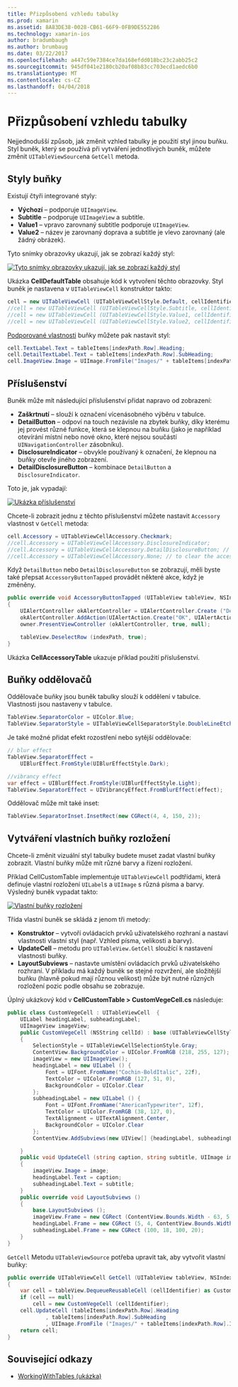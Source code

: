 ```yaml
---
title: Přizpůsobení vzhledu tabulky
ms.prod: xamarin
ms.assetid: 8A83DE38-0028-CB61-66F9-0FB9DE552286
ms.technology: xamarin-ios
author: bradumbaugh
ms.author: brumbaug
ms.date: 03/22/2017
ms.openlocfilehash: a447c59e7384ce7da168efdd018bc23c2abb25c2
ms.sourcegitcommit: 945df041e2180cb20af08b83cc703ecd1aedc6b0
ms.translationtype: MT
ms.contentlocale: cs-CZ
ms.lasthandoff: 04/04/2018
---
```

# <a name="customizing-a-tables-appearance"></a>Přizpůsobení vzhledu tabulky

Nejjednodušší způsob, jak změnit vzhled tabulky je použití styl jinou buňku. Styl buněk, který se používá při vytváření jednotlivých buněk, můžete změnit `UITableViewSource`na `GetCell` metoda.

## <a name="cell-styles"></a>Styly buňky

Existují čtyři integrované styly:

-  **Výchozí** – podporuje `UIImageView`.
-  **Subtitle** – podporuje `UIImageView` a subtitle.
-  **Value1** – vpravo zarovnaný subtitle podporuje `UIImageView`.
-  **Value2** – název je zarovnaný doprava a subtitle je vlevo zarovnaný (ale žádný obrázek).


Tyto snímky obrazovky ukazují, jak se zobrazí každý styl:

 [![](customizing-table-appearance-images/image7.png "Tyto snímky obrazovky ukazují, jak se zobrazí každý styl")](customizing-table-appearance-images/image7.png#lightbox)

Ukázka **CellDefaultTable** obsahuje kód k vytvoření těchto obrazovky. Styl buněk je nastavena v `UITableViewCell` konstruktor takto:

```csharp
cell = new UITableViewCell (UITableViewCellStyle.Default, cellIdentifier);
//cell = new UITableViewCell (UITableViewCellStyle.Subtitle, cellIdentifier);
//cell = new UITableViewCell (UITableViewCellStyle.Value1, cellIdentifier);
//cell = new UITableViewCell (UITableViewCellStyle.Value2, cellIdentifier);
```

[Podporované vlastnosti](http://developer.xamarin.com/api/type/UIKit.UITableViewCell/) buňky můžete pak nastavit styl:

```csharp
cell.TextLabel.Text = tableItems[indexPath.Row].Heading;
cell.DetailTextLabel.Text = tableItems[indexPath.Row].SubHeading;
cell.ImageView.Image = UIImage.FromFile("Images/" + tableItems[indexPath.Row].ImageName); // don't use for Value2
```

## <a name="accessories"></a>Příslušenství

Buněk může mít následující příslušenství přidat napravo od zobrazení:

-   **Zaškrtnutí** – slouží k označení vícenásobného výběru v tabulce.
-   **DetailButton** – odpoví na touch nezávisle na zbytek buňky, díky kterému jej provést různé funkce, která se klepnou na buňku (jako je například otevírání místní nebo nové okno, které nejsou součástí `UINavigationController` zásobníku).
-   **DisclosureIndicator** – obvykle používaný k označení, že klepnou na buňky otevře jiného zobrazení.
-   **DetailDisclosureButton** – kombinace `DetailButton` a `DisclosureIndicator`.


Toto je, jak vypadají:

 [![](customizing-table-appearance-images/image8.png "Ukázka příslušenství")](customizing-table-appearance-images/image8.png#lightbox)

Chcete-li zobrazit jednu z těchto příslušenství můžete nastavit `Accessory` vlastnost v `GetCell` metoda:

```csharp
cell.Accessory = UITableViewCellAccessory.Checkmark;
//cell.Accessory = UITableViewCellAccessory.DisclosureIndicator;
//cell.Accessory = UITableViewCellAccessory.DetailDisclosureButton; // implement AccessoryButtonTapped
//cell.Accessory = UITableViewCellAccessory.None; // to clear the accessory
```

Když `DetailButton` nebo `DetailDisclosureButton` se zobrazují, měli byste také přepsat `AccessoryButtonTapped` provádět některé akce, když je změněny.

```csharp
public override void AccessoryButtonTapped (UITableView tableView, NSIndexPath indexPath)
{
    UIAlertController okAlertController = UIAlertController.Create ("DetailDisclosureButton Touched", tableItems[indexPath.Row].Heading, UIAlertControllerStyle.Alert);
    okAlertController.AddAction(UIAlertAction.Create("OK", UIAlertActionStyle.Default, null));
    owner.PresentViewController (okAlertController, true, null);

    tableView.DeselectRow (indexPath, true);
}
```

Ukázka **CellAccessoryTable** ukazuje příklad použití příslušenství.

## <a name="cell-separators"></a>Buňky oddělovačů

Oddělovače buňky jsou buněk tabulky slouží k oddělení v tabulce. Vlastnosti jsou nastaveny v tabulce.

```csharp
TableView.SeparatorColor = UIColor.Blue;
TableView.SeparatorStyle = UITableViewCellSeparatorStyle.DoubleLineEtched;
```

Je také možné přidat efekt rozostření nebo sytější oddělovače:

```csharp
// blur effect
TableView.SeparatorEffect =
    UIBlurEffect.FromStyle(UIBlurEffectStyle.Dark);

//vibrancy effect
var effect = UIBlurEffect.FromStyle(UIBlurEffectStyle.Light);
TableView.SeparatorEffect = UIVibrancyEffect.FromBlurEffect(effect);
```

Oddělovač může mít také inset:

```csharp
TableView.SeparatorInset.InsetRect(new CGRect(4, 4, 150, 2));
```

## <a name="creating-custom-cell-layouts"></a>Vytváření vlastních buňky rozložení

Chcete-li změnit vizuální styl tabulky budete muset zadat vlastní buňky zobrazit. Vlastní buňky může mít různé barvy a řízení rozložení.

Příklad CellCustomTable implementuje `UITableViewCell` podtřídami, která definuje vlastní rozložení `UILabel`s a `UIImage` s různá písma a barvy. Výsledný buněk vypadat takto:

 [![](customizing-table-appearance-images/image9.png "Vlastní buňky rozložení")](customizing-table-appearance-images/image9.png#lightbox)

Třída vlastní buněk se skládá z jenom tři metody:

-   **Konstruktor** – vytvoří ovládacích prvků uživatelského rozhraní a nastaví vlastnosti vlastní styl (např. Vzhled písma, velikosti a barvy).
-   **UpdateCell** – metodu pro `UITableView.GetCell` sloužící k nastavení vlastnosti buňky.
-   **LayoutSubviews** – nastavte umístění ovládacích prvků uživatelského rozhraní. V příkladu má každý buněk se stejné rozvržení, ale složitější buňku (hlavně pokud mají různou velikost) může být nutné různých rozložení pozic podle obsahu se zobrazuje.


Úplný ukázkový kód v **CellCustomTable > CustomVegeCell.cs** následuje:

```csharp
public class CustomVegeCell : UITableViewCell  {
    UILabel headingLabel, subheadingLabel;
    UIImageView imageView;
    public CustomVegeCell (NSString cellId) : base (UITableViewCellStyle.Default, cellId)
    {
        SelectionStyle = UITableViewCellSelectionStyle.Gray;
        ContentView.BackgroundColor = UIColor.FromRGB (218, 255, 127);
        imageView = new UIImageView();
        headingLabel = new UILabel () {
            Font = UIFont.FromName("Cochin-BoldItalic", 22f),
            TextColor = UIColor.FromRGB (127, 51, 0),
            BackgroundColor = UIColor.Clear
        };
        subheadingLabel = new UILabel () {
            Font = UIFont.FromName("AmericanTypewriter", 12f),
            TextColor = UIColor.FromRGB (38, 127, 0),
            TextAlignment = UITextAlignment.Center,
            BackgroundColor = UIColor.Clear
        };
        ContentView.AddSubviews(new UIView[] {headingLabel, subheadingLabel, imageView});

    }
    public void UpdateCell (string caption, string subtitle, UIImage image)
    {
        imageView.Image = image;
        headingLabel.Text = caption;
        subheadingLabel.Text = subtitle;
    }
    public override void LayoutSubviews ()
    {
        base.LayoutSubviews ();
        imageView.Frame = new CGRect (ContentView.Bounds.Width - 63, 5, 33, 33);
        headingLabel.Frame = new CGRect (5, 4, ContentView.Bounds.Width - 63, 25);
        subheadingLabel.Frame = new CGRect (100, 18, 100, 20);
    }
}
```

`GetCell` Metodu `UITableViewSource` potřeba upravit tak, aby vytvořit vlastní buňky:

```csharp
public override UITableViewCell GetCell (UITableView tableView, NSIndexPath indexPath)
{
    var cell = tableView.DequeueReusableCell (cellIdentifier) as CustomVegeCell;
    if (cell == null)
        cell = new CustomVegeCell (cellIdentifier);
    cell.UpdateCell (tableItems[indexPath.Row].Heading
            , tableItems[indexPath.Row].SubHeading
            , UIImage.FromFile ("Images/" + tableItems[indexPath.Row].ImageName) );
    return cell;
}
```



## <a name="related-links"></a>Související odkazy

- [WorkingWithTables (ukázka)](https://developer.xamarin.com/samples/monotouch/WorkingWithTables)
